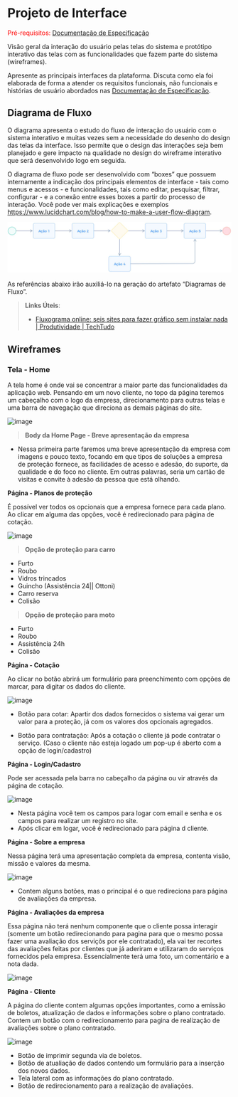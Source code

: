 
# Projeto de Interface

<span style="color:red">Pré-requisitos: <a href="2-Especificação do Projeto.md"> Documentação de Especificação</a></span>

Visão geral da interação do usuário pelas telas do sistema e protótipo interativo das telas com as funcionalidades que fazem parte do sistema (wireframes).

 Apresente as principais interfaces da plataforma. Discuta como ela foi elaborada de forma a atender os requisitos funcionais, não funcionais e histórias de usuário abordados nas <a href="2-Especificação do Projeto.md"> Documentação de Especificação</a>.

## Diagrama de Fluxo

O diagrama apresenta o estudo do fluxo de interação do usuário com o sistema interativo e  muitas vezes sem a necessidade do desenho do design das telas da interface. Isso permite que o design das interações seja bem planejado e gere impacto na qualidade no design do wireframe interativo que será desenvolvido logo em seguida.

O diagrama de fluxo pode ser desenvolvido com “boxes” que possuem internamente a indicação dos principais elementos de interface - tais como menus e acessos - e funcionalidades, tais como editar, pesquisar, filtrar, configurar - e a conexão entre esses boxes a partir do processo de interação. Você pode ver mais explicações e exemplos https://www.lucidchart.com/blog/how-to-make-a-user-flow-diagram.

![Exemplo de Diagrama de Fluxo](img/diagramafluxo2.jpg)

As referências abaixo irão auxiliá-lo na geração do artefato “Diagramas de Fluxo”.

> **Links Úteis**:
> - [Fluxograma online: seis sites para fazer gráfico sem instalar nada | Produtividade | TechTudo](https://www.techtudo.com.br/listas/2019/03/fluxograma-online-seis-sites-para-fazer-grafico-sem-instalar-nada.ghtml)

## Wireframes

### **Tela - Home**

A tela home é onde vai se concentrar a maior parte das funcionalidades da aplicação web. Pensando em um novo cliente, no topo da página teremos um cabeçalho com o logo da empresa, direcionamento para outras telas e uma barra de navegação que direciona as demais páginas do site.

![image](https://user-images.githubusercontent.com/86278628/164995051-48db883e-a137-44d4-9b36-bc3ed9a6b9dc.png)

> **Body da Home Page - Breve apresentação da empresa**

- Nessa primeira parte faremos uma breve apresentação da empresa com imagens e pouco texto, focando em que tipos de soluções a empresa de proteção fornece, as   facilidades de acesso e adesão, do suporte, da qualidade e do foco no cliente. Em outras palavras, seria um cartão de visitas e convite à adesão da pessoa que está olhando.

**Página - Planos de proteção**

É possível ver todos os opcionais que a empresa fornece para cada plano. Ao clicar em alguma das opções, você é redirecionado para página de cotação.

![image](https://user-images.githubusercontent.com/86278628/164995227-0efdfc84-cbf3-443b-9dd5-bcc427e544d9.png)


> **Opção de proteção para carro**
- Furto
- Roubo
- Vidros trincados
- Guincho (Assistência 24|| Ottoni)
- Carro reserva
- Colisão

> **Opção de proteção para moto**
- Furto
- Roubo
- Assistência 24h
- Colisão

**Página - Cotação**

Ao clicar no botão abrirá um formulário para preenchimento com opções de marcar, para digitar os dados do cliente.

![image](https://user-images.githubusercontent.com/86278628/164995409-56c04657-e874-4a55-a52f-8aa24003acd4.png)

- Botão para cotar: Apartir dos dados fornecidos o sistema vai gerar um valor para a proteção, já com os valores dos opcionais agregados.

- Botão para contratação: Após a cotação o cliente já pode contratar o serviço. (Caso o cliente não esteja logado um pop-up é aberto com a opção de login/cadastro)

**Página - Login/Cadastro**

Pode ser acessada pela barra no cabeçalho da página ou vir através da página de cotação.

![image](https://user-images.githubusercontent.com/86278628/164995578-842b5e18-a958-4d11-99e1-5519ac8f1bc1.png)

- Nesta página você tem os campos para logar com email e senha e os campos para realizar um registro no site.
- Após clicar em logar, você é redirecionado para página d cliente.

**Página - Sobre a empresa**

Nessa página terá uma apresentação completa da empresa, contenta visão, missão e valores da mesma.

![image](https://user-images.githubusercontent.com/86278628/164995815-cdcdedc8-5c76-4423-af1d-12ad9504dc20.png)

- Contem alguns botões, mas o principal é o que redireciona para página de avaliações da empresa.

**Página - Avaliações da empresa**

Essa página não terá nenhum componente que o cliente possa interagir (somente um botão redirecionando para pagina para que o mesmo possa fazer uma avaliação dos serviçõs por ele contratado), ela vai ter recortes das avaliações feitas por clientes que já aderiram e utilizaram do serviços fornecidos pela empresa. Essencialmente terá uma foto, um comentário e a nota dada.

![image](https://user-images.githubusercontent.com/86278628/164995951-34dcc63b-b834-4a8e-b456-ad8f70446e2a.png)

**Página - Cliente**

A página do cliente contem algumas opções importantes, como a emissão de boletos, atualização de dados e informações sobre o plano contratado. Contem um botão com o redirecionamento para pagina de realização de avaliações sobre o plano contratado.

![image](https://user-images.githubusercontent.com/86278628/164996090-96f8da1a-1525-42c6-955e-fa17a2c0db64.png)

- Botão de imprimir segunda via de boletos.
- Botão de atualiação de dados contendo um formulário para a inserção dos novos dados.
- Tela lateral com as informações do plano contratado.
- Botão de redirecionamento para a realização de avaliações.
